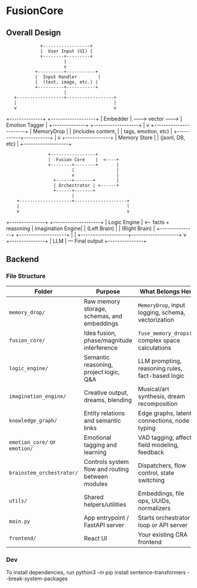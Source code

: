 # FusionCore

## Overall Design

                 +------------------+
                 |  User Input (UI) |
                 +--------+---------+
                          |
                          v
               +----------+-----------+
               |  Input Handler        |
               |  (text, image, etc.) |
               +----------+-----------+
                          |
       +------------------+------------------+
       |                                     |
       v                                     v
+--------------+                   +-------------------+
|  Embedder    | ---> vector --->  |  Emotion Tagger   |
+--------------+                   +-------------------+
                                         |
                                         v
                               +-----------------------+
                               |  MemoryDrop           |
                               |  (includes content,   |
                               |   tags, emotion, etc) |
                               +-----------+-----------+
                                           |
                                           v
                                 +-------------------+
                                 |  Memory Store     |
                                 |  (jsonl, DB, etc) |
                                 +-------------------+


                    +-----------------+
                    |  Fusion Core    |  <----+
                    +--------+--------+       |
                             |                |
                             v                |
                      +------+-------+        |
                      | Orchestrator | <------+
                      +------+-------+
                             |
        +--------------------+--------------------+
        |                                         |
        v                                         v
+---------------+                       +--------------------+
| Logic Engine  | <— facts + reasoning  |  Imagination Engine|
| (Left Brain)  |                       |  (Right Brain)     |
+---------------+                       +--------------------+
        |                                         |
        +--------------------+--------------------+
                             v
                     +---------------+
                     |    LLM        |  — Final output
                     +---------------+


## Backend

### File Structure

| Folder                        | Purpose                                          | What Belongs Here                                  |
| ----------------------------- | ------------------------------------------------ | -------------------------------------------------- |
| `memory_drop/`                | Raw memory storage, schemas, and embeddings      | `MemoryDrop`, input logging, schema, vectorization |
| `fusion_core/`                | Idea fusion, phase/magnitude interference        | `fuse_memory_drops()`, complex space calculations  |
| `logic_engine/`               | Semantic reasoning, project logic, Q\&A          | LLM prompting, reasoning rules, fact-based logic   |
| `imagination_engine/`         | Creative output, dreams, blending                | Musical/art synthesis, dream recomposition         |
| `knowledge_graph/`            | Entity relations and semantic links              | Edge graphs, latent connections, node typing       |
| `emotion_core/` or `emotion/` | Emotional tagging and learning                   | VAD tagging, affect field modeling, feedback       |
| `brainstem_orchestrator/`     | Controls system flow and routing between modules | Dispatchers, flow control, state switching         |
| `utils/`                      | Shared helpers/utilities                         | Embeddings, file ops, UUIDs, normalizers           |
| `main.py`                     | App entrypoint / FastAPI server                  | Starts orchestrator loop or API server             |
| `frontend/`                   | React UI                                         | Your existing CRA frontend                         |

### Dev
To install dependencies, run python3 -m pip install sentence-transformers --break-system-packages
